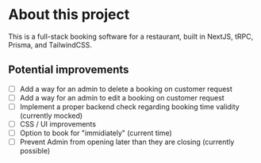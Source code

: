 # About this project

This is a full-stack booking software for a restaurant, built in NextJS, tRPC, Prisma, and TailwindCSS.

## Potential improvements

- [ ] Add a way for an admin to delete a booking on customer request
- [ ] Add a way for an admin to edit a booking on customer request
- [ ] Implement a proper backend check regarding booking time validity (currently mocked)
- [ ] CSS / UI improvements
- [ ] Option to book for "immidiately" (current time)
- [ ] Prevent Admin from opening later than they are closing (currently possible)
